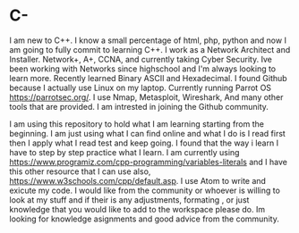 # C-

I am new to C++. I know a small percentage of html, php, python and now I am going to fully commit to learning C++.
I work as a Network Architect and Installer. Network+, A+, CCNA, and currently taking Cyber Security. Ive been working
with Networks since highschool and I'm always looking to learn more. Recently learned Binary ASCII and Hexadecimal. I found
Github because I actually use Linux on my laptop. Currently running Parrot OS https://parrotsec.org/. I use Nmap, 
Metasploit, Wireshark, And many other tools that are provided. I am intrested in joining the Github community.

I am using this repository to hold what I am learning starting from the beginning. I am just using what I can find online
and what I do is I read first then I apply what I read test and keep going. I found that the way i learn I have to step by
step practice what I learn. I am currently using https://www.programiz.com/cpp-programming/variables-literals and I have 
this other resource that I can use also, https://www.w3schools.com/cpp/default.asp. I use Atom to write and exicute my code. 
I would like from the community or whoever is willing to look at my stuff and if their is any adjustments, formating , 
or just knowledge that you would like to add to the workspace please do. Im looking for knowledge asignments and good advice
from the community. 

